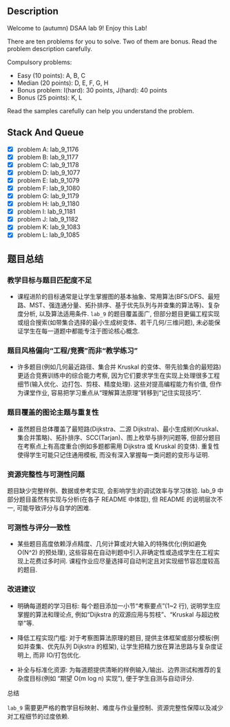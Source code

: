 ## Description

Welcome to (autumn) DSAA lab 9! Enjoy this Lab!

There are ten problems for you to solve. Two of them are bonus. Read the problem description carefully.

Compulsory problems:

+ Easy (10 points): A, B, C
+ Median (20 points): D, E, F, G, H
+ Bonus problem: I(hard): 30 points, J(hard): 40 points
+ Bonus (25 points): K, L

Read the samples carefully can help you understand the problem.

## Stack And Queue

+ [x] problem A: lab_9_1176
+ [x] problem B: lab_9_1177
+ [x] problem C: lab_9_1178
+ [x] problem D: lab_9_1077
+ [x] problem E: lab_9_1079
+ [x] problem F: lab_9_1080
+ [x] problem G: lab_9_1179
+ [x] problem H: lab_9_1180
+ [x] problem I: lab_9_1181
+ [x] problem J: lab_9_1182
+ [x] problem K: lab_9_1083
+ [x] problem L: lab_9_1085

## 题目总结

### 教学目标与题目匹配度不足

+ 课程进阶的目标通常是让学生掌握图的基本抽象、常用算法(BFS/DFS、最短路、MST、强连通分量、拓扑排序、基于优先队列与并查集的算法等)、复杂度分析, 以及算法适用条件. `lab_9` 的题目覆盖面广, 但部分题目更偏工程实现或组合搜索(如带集合选择的最小生成树变体、若干几何/三维问题), 未必能保证学生在每一道题中都能专注于图论核心概念.

### 题目风格偏向“工程/竞赛”而非“教学练习”

+ 许多题目(例如几何最近路径、集合并 Kruskal 的变体、带先验集合的最短路)更适合竞赛训练中的综合能力考察, 因为它们要求学生在实现上处理很多工程细节(输入优化、边打包、剪枝、精度处理). 这些对提高编程能力有价值, 但作为课堂作业, 容易把学习重点从“理解算法原理”转移到“记住实现技巧”.

### 题目覆盖的图论主题与重复性

+ 虽然题目总体覆盖了最短路(Dijkstra、二源 Dijkstra)、最小生成树(Kruskal、集合并策略)、拓扑排序、SCC(Tarjan)、图上枚举与排列问题等, 但部分题目在考察点上有高度重合(例如多题都需用 Dijkstra 或 Kruskal 的变体). 重复性使得学生可能只记住通用模板, 而没有深入掌握每一类问题的变形与证明.

### 资源完整性与可测性问题

题目缺少完整样例、数据或参考实现, 会影响学生的调试效率与学习体验. lab_9 中部分题目虽然有实现与分析(在各子 README 中体现), 但 README 的说明层次不一, 可能导致评分与自学的困难.

### 可测性与评分一致性

+ 某些题目高度依赖浮点精度、几何计算或对大输入的特殊优化(例如避免 O(N^2) 的预处理), 这些容易在自动判题中引入非确定性或造成学生在工程实现上花费过多时间. 课程作业应尽量选择可自动判定且对实现细节容忍度较高的题目.

### 改进建议

+ 明确每道题的学习目标: 每个题目添加一小节“考察要点”(1~2 行), 说明学生应掌握的算法和理论点, 例如“Dijkstra 的双源应用与剪枝”、“Kruskal 与超边枚举”等.

+ 降低工程实现门槛: 对于考察图算法原理的题目, 提供主体框架或部分模板(例如并查集、优先队列 Dijkstra 的框架), 让学生把精力放在算法思路与复杂度证明上, 而非 IO/打包优化.

+ 补全与标准化资源: 为每道题提供清晰的样例输入/输出、边界测试和推荐的复杂度目标(例如 “期望 O(m log n) 实现”), 便于学生自测与自动评分.

总结

`lab_9` 需要更严格的教学目标映射、难度与作业量控制、资源完整性保障以及减少对工程细节的过度依赖.
